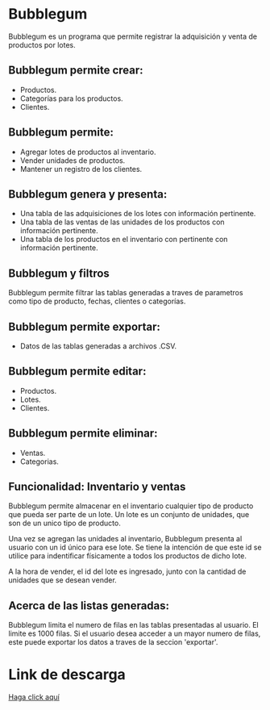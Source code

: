 # Bubblegum

Bubblegum es un programa que permite registrar la adquisición y venta de productos por lotes.

## Bubblegum permite crear:

* Productos.
* Categorías para los productos.
* Clientes.

## Bubblegum permite:

* Agregar lotes de productos al inventario.
* Vender unidades de productos.
* Mantener un registro de los clientes.

## Bubblegum genera y presenta:

* Una tabla de las adquisiciones de los lotes con información pertinente.
* Una tabla de las ventas de las unidades de los productos con información pertinente.
* Una tabla de los productos en el inventario con pertinente con información pertinente.

## Bubblegum y filtros

Bubblegum permite filtrar las tablas generadas a traves de parametros como tipo de producto,
fechas, clientes o categorías.

## Bubblegum permite exportar:

* Datos de las tablas generadas a archivos .CSV.

## Bubblegum permite editar:

* Productos.
* Lotes.
* Clientes.

## Bubblegum permite eliminar:
* Ventas.
* Categorias.

## Funcionalidad: Inventario y ventas

Bubblegum permite almacenar en el inventario cualquier tipo de producto que pueda ser parte de un lote.
Un lote es un conjunto de unidades, que son de un unico tipo de producto.

Una vez se agregan las unidades al inventario, Bubblegum presenta al usuario con un id único para ese lote.
Se tiene la intención de que este id se utilice para indentificar físicamente a todos los productos de dicho lote.

A la hora de vender, el id del lote es ingresado, junto con la cantidad de unidades que se desean vender.


## Acerca de las listas generadas:

Bubblegum limita el numero de filas en las tablas presentadas al usuario.
El limite es 1000 filas. Si el usuario desea acceder a un mayor numero de filas,
este puede exportar los datos a traves de la seccion 'exportar'.

# Link de descarga

[Haga click aquí](https://github.com/gucclx/Siv/tree/master/publish/setup.exe?raw=true)

